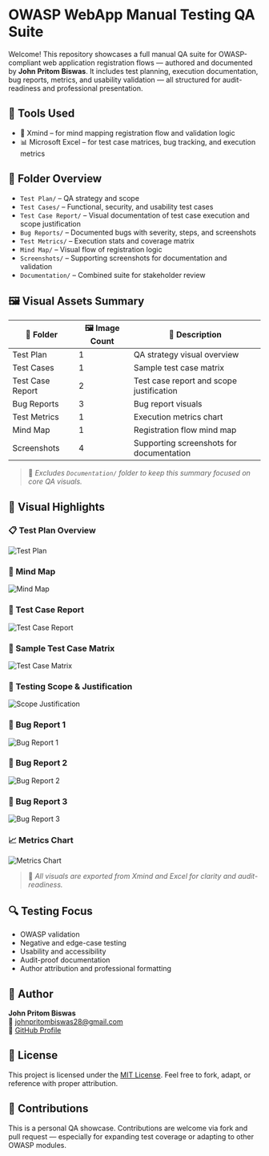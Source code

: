 # OWASP WebApp Manual Testing QA Suite

Welcome! This repository showcases a full manual QA suite for OWASP-compliant web application registration flows — authored and documented by **John Pritom Biswas**. It includes test planning, execution documentation, bug reports, metrics, and usability validation — all structured for audit-readiness and professional presentation.

## 🧰 Tools Used

- 🧠 Xmind – for mind mapping registration flow and validation logic
- 📊 Microsoft Excel – for test case matrices, bug tracking, and execution metrics

## 📁 Folder Overview

- `Test Plan/` – QA strategy and scope
- `Test Cases/` – Functional, security, and usability test cases
- `Test Case Report/` – Visual documentation of test case execution and scope justification
- `Bug Reports/` – Documented bugs with severity, steps, and screenshots
- `Test Metrics/` – Execution stats and coverage matrix
- `Mind Map/` – Visual flow of registration logic
- `Screenshots/` – Supporting screenshots for documentation and validation
- `Documentation/` – Combined suite for stakeholder review

## 🖼️ Visual Assets Summary

| 📁 Folder           | 🖼️ Image Count | 📝 Description                          |
|--------------------|----------------|-----------------------------------------|
| Test Plan           | 1              | QA strategy visual overview             |
| Test Cases          | 1              | Sample test case matrix                 |
| Test Case Report    | 2              | Test case report and scope justification|
| Bug Reports         | 3              | Bug report visuals                      |
| Test Metrics        | 1              | Execution metrics chart                 |
| Mind Map            | 1              | Registration flow mind map              |
| Screenshots         | 4              | Supporting screenshots for documentation|

> 📌 *Excludes `Documentation/` folder to keep this summary focused on core QA visuals.*

## 🧠 Visual Highlights

### 📋 Test Plan Overview
![Test Plan](Test%20Plan/test_plan.png)

### 🧠 Mind Map
![Mind Map](Mind%20Map/mind_map_of_owasp.png)

### 🧾 Test Case Report
![Test Case Report](Test%20Case%20Report/test_case_report.png)

### 🧪 Sample Test Case Matrix
![Test Case Matrix](Test%20Cases/test_case.png)

### 📌 Testing Scope & Justification
![Scope Justification](Test%20Case%20Report/testing_scope_justifications.png)

### 🐞 Bug Report 1
![Bug Report 1](Bug%20Reports/bug_report_1.png)

### 🐞 Bug Report 2
![Bug Report 2](Bug%20Reports/bug_report_2.png)

### 🐞 Bug Report 3
![Bug Report 3](Bug%20Reports/bug_report_3.png)

### 📈 Metrics Chart
![Metrics Chart](Test%20Metrics/test_matrix.png)



> 📌 *All visuals are exported from Xmind and Excel for clarity and audit-readiness.*

## 🔍 Testing Focus

- OWASP validation
- Negative and edge-case testing
- Usability and accessibility
- Audit-proof documentation
- Author attribution and professional formatting

## 📌 Author

**John Pritom Biswas**  
📧 johnpritombiswas28@gmail.com  
🔗 [GitHub Profile](https://github.com/johnpritombiswas)

## 📄 License

This project is licensed under the [MIT License](LICENSE). Feel free to fork, adapt, or reference with proper attribution.

## 🤝 Contributions

This is a personal QA showcase. Contributions are welcome via fork and pull request — especially for expanding test coverage or adapting to other OWASP modules.
